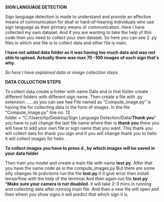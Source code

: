**SIGN LANGUAGE DETECTION**

Sign language detection is made to understand and provide an effective means of communication for deaf or hard-of-hearing individuals who use sign language as their primary means of communication. 
Here I have collected my own dataset. And if you are wanting to take the help of this code then you need to collect your own dataset. 
So here you can see 2 .py files in which one file is to collect data and other file is main. 

**I have not added data folder as it was having too much data and was not able to upload. Actually there was max 70 -100 images of each sign that's why.**

*So here I have explained data or image collection steps.*

**DATA COLLOCTION STEPS**

To collect data create a folder with name Data and in that folder create different folders with different sign name. 
Then create a file with .py extension ......as you can see hee 
File named as "Compute_image.py" is having the for collecting data in the form of images. 
In the file "Compute_image.py" line no. 13      
           folder = "C:/Users/hp/Desktop/Sign Language Detection/Data/**Thank you**"   
           you have to just change the last file name where ther is **thank you** there you will have to add your own file or sign name that you want. 
          This thank you will collect data for thank you sign and if you will change thank you to hello it will collect images for hello .

**To collect images you have to press **d** , by which images will be saved in your data folder** 

Then train you model and create a main file with name **test.py**.
After that you have the same code as in the compute_images.py But there are some silly changes lik prdictions 
    run the file **test.py**
    if it give error then install tensorflow with the help of the terminal
    And then again run file **test.py**
***Make sure your camera is not disabled.**
it will take 2-3 mins in running and collecting data after running main file. 
 And then a new file will open and then whem you show signs it will predict that which sign it is.  
